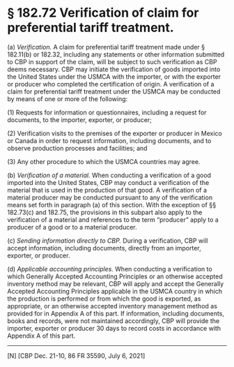# § 182.72   Verification of claim for preferential tariff treatment.

(a) *Verification.* A claim for preferential tariff treatment made under § 182.11(b) or 182.32, including any statements or other information submitted to CBP in support of the claim, will be subject to such verification as CBP deems necessary. CBP may initiate the verification of goods imported into the United States under the USMCA with the importer, or with the exporter or producer who completed the certification of origin. A verification of a claim for preferential tariff treatment under the USMCA may be conducted by means of one or more of the following:


(1) Requests for information or questionnaires, including a request for documents, to the importer, exporter, or producer;


(2) Verification visits to the premises of the exporter or producer in Mexico or Canada in order to request information, including documents, and to observe production processes and facilities; and


(3) Any other procedure to which the USMCA countries may agree.


(b) *Verification of a material.* When conducting a verification of a good imported into the United States, CBP may conduct a verification of the material that is used in the production of that good. A verification of a material producer may be conducted pursuant to any of the verification means set forth in paragraph (a) of this section. With the exception of §§ 182.73(c) and 182.75, the provisions in this subpart also apply to the verification of a material and references to the term “producer” apply to a producer of a good or to a material producer.


(c) *Sending information directly to CBP.* During a verification, CBP will accept information, including documents, directly from an importer, exporter, or producer.


(d) *Applicable accounting principles.* When conducting a verification to which Generally Accepted Accounting Principles or an otherwise accepted inventory method may be relevant, CBP will apply and accept the Generally Accepted Accounting Principles applicable in the USMCA country in which the production is performed or from which the good is exported, as appropriate, or an otherwise accepted inventory management method as provided for in Appendix A of this part. If information, including documents, books and records, were not maintained accordingly, CBP will provide the importer, exporter or producer 30 days to record costs in accordance with Appendix A of this part.



---

[N] [CBP Dec. 21-10, 86 FR 35590, July 6, 2021]






